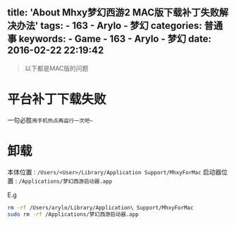 title: 'About Mhxy梦幻西游2 MAC版下载补丁失败解决办法'
tags:
	- 163
	- Arylo
	- 梦幻
categories: 普通事
keywords:
	- Game
	- 163
	- Arylo
	- 梦幻
date: 2016-02-22 22:19:42
---

> 以下都是MAC版的问题

# 平台补丁下载失败

一句必胜` 用手机热点再运行一次吧~ `

# 卸载

本体位置   : `/Users/<User>/Library/Application Support/MhxyForMac`
启动器位置 : `/Applications/梦幻西游启动器.app`

E.g
```bash
rm -rf /Users/arylo/Library/Application\ Support/MhxyForMac
sudo rm -rf /Applications/梦幻西游启动器.app
```
